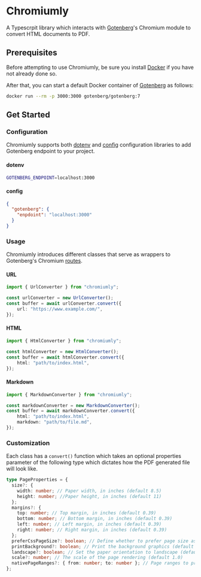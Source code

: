 # Chromiumly

A Typescrpit library which interacts with [Gotenberg](https://gotenberg.dev/)'s Chromium module to convert HTML documents to PDF.

## Prerequisites

Before attempting to use Chromiumly, be sure you install [Docker](https://www.docker.com/) if you have not already done so.

After that, you can start a default Docker container of [Gotenberg](https://gotenberg.dev/) as follows:

```bash
docker run --rm -p 3000:3000 gotenberg/gotenberg:7
```

## Get Started

### Configuration

Chromiumly supports both [dotenv](https://www.npmjs.com/package/dotenv) and [config](https://www.npmjs.com/package/config) configuration libraries to add Gotenberg endpoint to your project.

#### dotenv

```bash
GOTENBERG_ENDPOINT=localhost:3000
```

#### config

```json
{
  "gotenberg": {
    "enpdoint": "localhost:3000"
  }
}
```

### Usage

Chromiumly introduces different classes that serve as wrappers to Gotenberg's Chromium [routes](https://gotenberg.dev/docs/modules/chromium#routes).

#### URL

```typescript
import { UrlConverter } from "chromiumly";

const urlConverter = new UrlConverter();
const buffer = await urlConverter.convert({
    url: "https://www.example.com/",
});
```

#### HTML

```typescript
import { HtmlConverter } from "chromiumly";

const htmlConverter = new HtmlConverter();
const buffer = await htmlConverter.convert({
    html: "path/to/index.html",
});

```

#### Markdown

```typescript
import { MarkdownConverter } from "chromiumly";

const markdownConverter = new MarkdownConverter();
const buffer = await markdownConverter.convert({
    html: "path/to/index.html",
    markdown: "path/to/file.md",
});
```

### Customization

Each class has a `convert()` function which takes an optional properties parameter of the following type which dictates how the PDF generated file will look like.

```typescript
type PageProperties = {
  size?: {
    width: number; // Paper width, in inches (default 8.5)
    height: number; //Paper height, in inches (default 11)
  };
  margins?: {
    top: number; // Top margin, in inches (default 0.39)
    bottom: number; // Bottom margin, in inches (default 0.39)
    left: number; // Left margin, in inches (default 0.39)
    right: number; // Right margin, in inches (default 0.39)
  };
  preferCssPageSize?: boolean; // Define whether to prefer page size as defined by CSS (default false)
  printBackground?: boolean; // Print the background graphics (default false)
  landscape?: boolean; // Set the paper orientation to landscape (default false)
  scale?: number; // The scale of the page rendering (default 1.0)
  nativePageRanges?: { from: number; to: number }; // Page ranges to print
};
```
